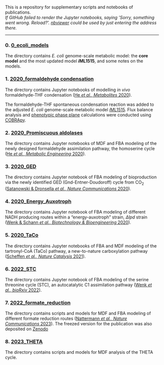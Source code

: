 This is a repository for supplementary scripts and notebooks of publications.  
_If GitHub failed to render the Jupyter notebooks, saying 'Sorry, something went wrong. Reload?'. [nbviewer](https://nbviewer.jupyter.org/) could be used by just entering the address there._  

---
### 0. [0_ecoli_models](0_ecoli_models)
The directory contains *E. coli* genome-scale metabolic model: the **core model** and the most updated model ***i*ML1515**, and some notes on the models. 

### 1. [2020_formaldehyde condensation](2020_formaldehyde%20condensation)
The directory contains Jupyter notebooks of modelling _in vivo_ formaldehyde-THF
condensation ([He *et al.*, *Metabolites* 2020](https://doi.org/10.3390/metabo10020065)). 

The formaldehyde-THF spontaneous condensation reaction was added to the 
adjusted *E. coli* genome-scale metabolic model [*i*ML1515](https://doi.org/10.1038/nbt.3956). 
Flux balance analysis and [phenotypic phase plane](https://doi.org/10.1002/bit.10047) 
calculations were conducted using [COBRApy](https://doi.org/10.1186/1752-0509-7-74).


### 2. [2020_Promiscuous aldolases](2020_Promiscuous%20aldolases)
The directory contains Jupyter notebooks of MDF and FBA modeling of the newly designed formaldehyde assimilation pathway, the homoserine cycle ([He *et al.*, *Metabolic Engineering* 2020](https://doi.org/10.1016/j.ymben.2020.03.002)).

### 3. [2020_GED](2020_GED)
The directory contains Jupyter notebook of FBA modeling of bioproduction via the newly identified GED (Gnd-Entner-Doudoroff) cycle from CO<sub>2</sub> ([Satanowski & Dronsella *et al.*, *Nature Communications* 2020](https://doi.org/10.1038/s41467-020-19564-5)).

### 4. [2020_Energy_Auxotroph](2020_Energy_Auxotroph/LPD_FBA.ipynb)
The directory contains Jupyter notebook of FBA modeling of different NADH producing routes within a “energy-auxotroph” strain, _&Delta;lpd_ strain ([Wenk & Schann *et al.*, *Biotechnology & Bioengineering* 2020](https://doi.org/10.1002/bit.27490)).

### 5. [2020_TaCo](2020_TaCo)
The directory contains Jupyter notebooks of FBA and MDF modeling of the tartronyl-CoA (TaCo) pathway, a new-to-nature carboxylation pathway ([Scheffen *et al.*, *Nature Catalysis* 2021](https://doi.org/10.1038/s41929-020-00557-y)).

### 6. [2022_STC](2022_STC)
The directory contains Jupyter notebook of FBA modeling of the serine threonine cycle (STC), an autocatalytic C1 assimilation pathway ([Wenk *et al.*, *bioRxiv* 2022](https://www.biorxiv.org/content/10.1101/2022.09.28.509898v1)).

### 7. [2022_formate_reduction](2022_formate_reduction)  
The directory contains scripts and models for MDF and FBA modeling of different formate reduction routes ([Nattermann *et al.*, *Nature Communications* 2023](https://www.nature.com/articles/s41467-023-38072-w)). The freezed version for the publication was also deposited on [Zenodo](https://doi.org/10.5281/zenodo.7752828)

### 8. [2023_THETA](2023_THETA)  
The directory contains scripts and models for MDF analysis of the THETA cycle. 
